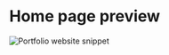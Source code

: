 # Home page preview
![Portfolio website snippet](https://user-images.githubusercontent.com/75797321/208773958-dc9e56e5-171d-4a7e-8b04-8152f523b136.png)
